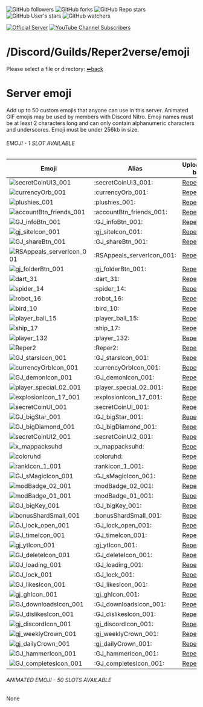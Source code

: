 ![GitHub followers](https://img.shields.io/github/followers/Reper2?color=gree&logo=github)
![GitHub forks](https://img.shields.io/github/forks/Reper2/Downloadable-Files?color=gree&logo=github)
![GitHub Repo stars](https://img.shields.io/github/stars/Reper2/Downloadable-Files?color=gree&label=repo%20stars&logo=github)
![GitHub User's stars](https://img.shields.io/github/stars/Reper2?affiliations=OWNER&color=gree&label=user%20stars&logo=github)
![GitHub watchers](https://img.shields.io/github/watchers/Reper2/Downloadable-Files?color=gree&logo=github)

[![Official Server](https://img.shields.io/discord/771861170256085023?color=%237289DA&label=Official%20Server&logo=discord)](https://discord.gg/JGEjfm5Gn4)
[![YouTube Channel Subscribers](https://img.shields.io/youtube/channel/subscribers/UCofCDfLjs_TkiC-p0-k_9XA?color=%23FF6969&label=Reper2%20%5BGD%5D&logo=youtube&logoColor=%23FF0000&style=flat)](https://www.youtube.com/channel/UCofCDfLjs_TkiC-p0-k_9XA)

# /Discord/Guilds/Reper2verse/emoji
Please select a file or directory:
[⬅back](https://reper2.github.io/Downloadable-Files/md/discord/guilds/771861170256085023)

# Server emoji

Add up to 50 custom emojis that anyone can use in this server. Animated GIF emojis may
be used by members with Discord Nitro. Emoji names must be at least 2 characters long
and can only contain alphanumeric characters and underscores. Emoji must be under
256kb in size.



###### EMOJI - 1 SLOT AVAILABLE
| Emoji | Alias | Uploaded by |
| --- | --- | --- |
| ![secretCoinUI3_001](https://cdn.discordapp.com/emojis/885698004940648509.png?v=1) | :secretCoinUI3_001: | [Reper2](https://discord.gg/aMSKe7ZT9Q)
| ![currencyOrb_001](https://cdn.discordapp.com/emojis/885366433540874272.png?v=1) | :currencyOrb_001: | [Reper2](https://discord.gg/aMSKe7ZT9Q)
| ![plushies_001](https://cdn.discordapp.com/emojis/885357890649612299.png?v=1) | :plushies_001: | [Reper2](https://discord.gg/aMSKe7ZT9Q)
| ![accountBtn_friends_001](https://cdn.discordapp.com/emojis/885356969857265684.png?v=1) | :accountBtn_friends_001: | [Reper2](https://discord.gg/aMSKe7ZT9Q)
| ![GJ_infoBtn_001](https://cdn.discordapp.com/emojis/885356790513008650.png?v=1) | :GJ_infoBtn_001: | [Reper2](https://discord.gg/aMSKe7ZT9Q)
| ![gj_siteIcon_001](https://cdn.discordapp.com/emojis/885355104927121469.png?v=1) | :gj_siteIcon_001: | [Reper2](https://discord.gg/aMSKe7ZT9Q)
| ![GJ_shareBtn_001](https://cdn.discordapp.com/emojis/885355008399405189.png?v=1) | :GJ_shareBtn_001: | [Reper2](https://discord.gg/aMSKe7ZT9Q)
| ![RSAppeals_serverIcon_001](https://cdn.discordapp.com/emojis/885338094457470996.png?v=1) | :RSAppeals_serverIcon_001: | [Reper2](https://discord.gg/aMSKe7ZT9Q)
| ![gj_folderBtn_001](https://cdn.discordapp.com/emojis/885004136230309929.png?v=1) | :gj_folderBtn_001: | [Reper2](https://discord.gg/aMSKe7ZT9Q)
| ![dart_31](https://cdn.discordapp.com/emojis/884575101352308787.png?v=1) | :dart_31: | [Reper2](https://discord.gg/aMSKe7ZT9Q)
| ![spider_14](https://cdn.discordapp.com/emojis/882537370107387945.png?v=1) | :spider_14: | [Reper2](https://discord.gg/aMSKe7ZT9Q)
| ![robot_16](https://cdn.discordapp.com/emojis/882537351270780969.png?v=1) | :robot_16: | [Reper2](https://discord.gg/aMSKe7ZT9Q)
| ![bird_10](https://cdn.discordapp.com/emojis/882537351270780969.png?v=1) | :bird_10: | [Reper2](https://discord.gg/aMSKe7ZT9Q)
| ![player_ball_15](https://cdn.discordapp.com/emojis/882537201727062026.png?v=1) | :player_ball_15: | [Reper2](https://discord.gg/aMSKe7ZT9Q)
| ![ship_17](https://cdn.discordapp.com/emojis/882537172023009290.png?v=1) | :ship_17: | [Reper2](https://discord.gg/aMSKe7ZT9Q)
| ![player_132](https://cdn.discordapp.com/emojis/882537141173886986.png?v=1) | :player_132: | [Reper2](https://discord.gg/aMSKe7ZT9Q)
| ![Reper2](https://cdn.discordapp.com/emojis/882520778376101948.png?v=1) | :Reper2: | [Reper2](https://discord.gg/aMSKe7ZT9Q)
| ![GJ_starsIcon_001](https://cdn.discordapp.com/emojis/882468610784763944.png?v=1) | :GJ_starsIcon_001: | [Reper2](https://discord.gg/aMSKe7ZT9Q)
| ![currencyOrbIcon_001](https://cdn.discordapp.com/emojis/882468428462563408.png?v=1) | :currencyOrbIcon_001: | [Reper2](https://discord.gg/aMSKe7ZT9Q)
| ![GJ_demonIcon_001](https://cdn.discordapp.com/emojis/882120757478576128.png?v=1) | :GJ_demonIcon_001: | [Reper2](https://discord.gg/aMSKe7ZT9Q)
| ![player_special_02_001](https://cdn.discordapp.com/emojis/882107932861419531.png?v=1) | :player_special_02_001: | [Reper2](https://discord.gg/aMSKe7ZT9Q)
| ![explosionIcon_17_001](https://cdn.discordapp.com/emojis/882103369697730580.png?v=1) | :explosionIcon_17_001: | [Reper2](https://discord.gg/aMSKe7ZT9Q)
| ![secretCoinUI_001](https://cdn.discordapp.com/emojis/882099420848615444.png?v=1) | :secretCoinUI_001: | [Reper2](https://discord.gg/aMSKe7ZT9Q)
| ![GJ_bigStar_001](https://cdn.discordapp.com/emojis/882099304490229800.png?v=1) | :GJ_bigStar_001: | [Reper2](https://discord.gg/aMSKe7ZT9Q)
| ![GJ_bigDiamond_001](https://cdn.discordapp.com/emojis/882098984112492575.png?v=1) | :GJ_bigDiamond_001: | [Reper2](https://discord.gg/aMSKe7ZT9Q)
| ![secretCoinUI2_001](https://cdn.discordapp.com/emojis/882096698711765013.png?v=1) | :secretCoinUI2_001: | [Reper2](https://discord.gg/aMSKe7ZT9Q)
| ![x_mappacksuhd](https://cdn.discordapp.com/emojis/882095920643190894.png?v=1) | :x_mappacksuhd: | [Reper2](https://discord.gg/aMSKe7ZT9Q)
| ![coloruhd](https://cdn.discordapp.com/emojis/882095893808054282.png?v=1) | :coloruhd: | [Reper2](https://discord.gg/aMSKe7ZT9Q)
| ![rankIcon_1_001](https://cdn.discordapp.com/emojis/882094143843745843.png?v=1) | :rankIcon_1_001: | [Reper2](https://discord.gg/aMSKe7ZT9Q)
| ![GJ_sMagicIcon_001](https://cdn.discordapp.com/emojis/882090770914476104.png?v=1) | :GJ_sMagicIcon_001: | [Reper2](https://discord.gg/aMSKe7ZT9Q)
| ![modBadge_02_001](https://cdn.discordapp.com/emojis/881790789787713566.png?v=1) | :modBadge_02_001: | [Reper2](https://discord.gg/aMSKe7ZT9Q)
| ![modBadge_01_001](https://cdn.discordapp.com/emojis/881790688944087091.png?v=1) | :modBadge_01_001: | [Reper2](https://discord.gg/aMSKe7ZT9Q)
| ![GJ_bigKey_001](https://cdn.discordapp.com/emojis/880421891456774144.png?v=1) | :GJ_bigKey_001: | [Reper2](https://discord.gg/aMSKe7ZT9Q)
| ![bonusShardSmall_001](https://cdn.discordapp.com/emojis/880421014415228938.png?v=1) | :bonusShardSmall_001: | [Reper2](https://discord.gg/aMSKe7ZT9Q)
| ![GJ_lock_open_001](https://cdn.discordapp.com/emojis/874091489557372928.png?v=1) | :GJ_lock_open_001: | [Reper2](https://discord.gg/aMSKe7ZT9Q)
| ![GJ_timeIcon_001](https://cdn.discordapp.com/emojis/874091197365375016.png?v=1) | :GJ_timeIcon_001: | [Reper2](https://discord.gg/aMSKe7ZT9Q)
| ![gj_ytIcon_001](https://cdn.discordapp.com/emojis/874090930855092265.png?v=1) | :gj_ytIcon_001: | [Reper2](https://discord.gg/aMSKe7ZT9Q)
| ![GJ_deleteIcon_001](https://cdn.discordapp.com/emojis/874090880393437184.png?v=1) | :GJ_deleteIcon_001: | [Reper2](https://discord.gg/aMSKe7ZT9Q)
| ![GJ_loading_001](https://cdn.discordapp.com/emojis/874089752024985632.png?v=1) | :GJ_loading_001: | [Reper2](https://discord.gg/aMSKe7ZT9Q)
| ![GJ_lock_001](https://cdn.discordapp.com/emojis/874089687013290026.png?v=1) | :GJ_lock_001: | [Reper2](https://discord.gg/aMSKe7ZT9Q)
| ![GJ_likesIcon_001](https://cdn.discordapp.com/emojis/874089622764937276.png?v=1) | :GJ_likesIcon_001: | [Reper2](https://discord.gg/aMSKe7ZT9Q)
| ![gj_ghIcon_001](https://cdn.discordapp.com/emojis/874089226197692436.png?v=1) | :gj_ghIcon_001: | [Reper2](https://discord.gg/aMSKe7ZT9Q)
| ![GJ_downloadsIcon_001](https://cdn.discordapp.com/emojis/874089111558963301.png?v=1) | :GJ_downloadsIcon_001: | [Reper2](https://discord.gg/aMSKe7ZT9Q)
| ![GJ_dislikesIcon_001](https://cdn.discordapp.com/emojis/874089059876732971.png?v=1) | :GJ_dislikesIcon_001: | [Reper2](https://discord.gg/aMSKe7ZT9Q)
| ![gj_discordIcon_001](https://cdn.discordapp.com/emojis/874089012489519114.png?v=1) | :gj_discordIcon_001: | [Reper2](https://discord.gg/aMSKe7ZT9Q)
| ![gj_weeklyCrown_001](https://cdn.discordapp.com/emojis/874088893329313833.png?v=1) | :gj_weeklyCrown_001: | [Reper2](https://discord.gg/aMSKe7ZT9Q)
| ![gj_dailyCrown_001](https://cdn.discordapp.com/emojis/874088852053164113.png?v=1) | :gj_dailyCrown_001: | [Reper2](https://discord.gg/aMSKe7ZT9Q)
| ![GJ_hammerIcon_001](https://cdn.discordapp.com/emojis/874088803009187872.png?v=1) | :GJ_hammerIcon_001: | [Reper2](https://discord.gg/aMSKe7ZT9Q)
| ![GJ_completesIcon_001](https://cdn.discordapp.com/emojis/873869692702445569.png?v=1) | :GJ_completesIcon_001: | [Reper2](https://discord.gg/aMSKe7ZT9Q)

###### ANIMATED EMOJI - 50 SLOTS AVAILABLE

None
